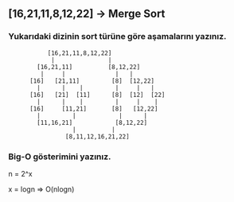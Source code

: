 ## [16,21,11,8,12,22] -> Merge Sort
### Yukarıdaki dizinin sort türüne göre aşamalarını yazınız.

               [16,21,11,8,12,22]
                |               |
            [16,21,11]          [8,12,22]
             |     |              |   |
          [16]   [21,11]         [8]  [12,22]
            |      |    |         |     |   |
          [16]   [21]  [11]      [8]  [12]  [22]
            |      |    |         |     |    |
          [16]     [11,21]       [8]   [12,22]
            |         |            |      |
            [11,16,21]            [8,12,22]
                      |          | 
                    [8,11,12,16,21,22]
                    
 ### Big-O gösterimini yazınız.

n = 2^x

x = logn => O(nlogn)
